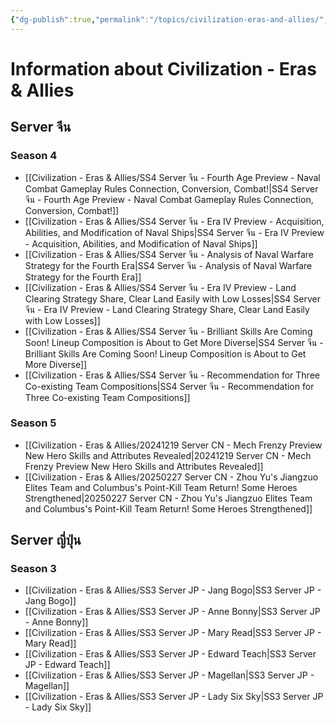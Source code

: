 ```yaml
---
{"dg-publish":true,"permalink":"/topics/civilization-eras-and-allies/","tags":["topic"]}
---
```


# Information about Civilization - Eras & Allies
## Server จีน
### Season 4
- [[Civilization - Eras & Allies/SS4 Server จีน - Fourth Age Preview - Naval Combat Gameplay Rules Connection, Conversion, Combat!\|SS4 Server จีน - Fourth Age Preview - Naval Combat Gameplay Rules Connection, Conversion, Combat!]]
- [[Civilization - Eras & Allies/SS4 Server จีน - Era IV Preview - Acquisition, Abilities, and Modification of Naval Ships\|SS4 Server จีน - Era IV Preview - Acquisition, Abilities, and Modification of Naval Ships]]
- [[Civilization - Eras & Allies/SS4 Server จีน - Analysis of Naval Warfare Strategy for the Fourth Era\|SS4 Server จีน - Analysis of Naval Warfare Strategy for the Fourth Era]]
- [[Civilization - Eras & Allies/SS4 Server จีน - Era IV Preview - Land Clearing Strategy Share, Clear Land Easily with Low Losses\|SS4 Server จีน - Era IV Preview - Land Clearing Strategy Share, Clear Land Easily with Low Losses]]
- [[Civilization - Eras & Allies/SS4 Server จีน - Brilliant Skills Are Coming Soon! Lineup Composition is About to Get More Diverse\|SS4 Server จีน - Brilliant Skills Are Coming Soon! Lineup Composition is About to Get More Diverse]]
- [[Civilization - Eras & Allies/SS4 Server จีน - Recommendation for Three Co-existing Team Compositions\|SS4 Server จีน - Recommendation for Three Co-existing Team Compositions]]

### Season 5
- [[Civilization - Eras & Allies/20241219 Server CN - Mech Frenzy Preview New Hero Skills and Attributes Revealed\|20241219 Server CN - Mech Frenzy Preview New Hero Skills and Attributes Revealed]]
- [[Civilization - Eras & Allies/20250227 Server CN - Zhou Yu's Jiangzuo Elites Team and Columbus's Point-Kill Team Return! Some Heroes Strengthened\|20250227 Server CN - Zhou Yu's Jiangzuo Elites Team and Columbus's Point-Kill Team Return! Some Heroes Strengthened]]
## Server ญี่ปุ่น
### Season 3
- [[Civilization - Eras & Allies/SS3 Server JP - Jang Bogo\|SS3 Server JP - Jang Bogo]]
- [[Civilization - Eras & Allies/SS3 Server JP - Anne Bonny\|SS3 Server JP - Anne Bonny]]
- [[Civilization - Eras & Allies/SS3 Server JP - Mary Read\|SS3 Server JP - Mary Read]]
- [[Civilization - Eras & Allies/SS3 Server JP - Edward Teach\|SS3 Server JP - Edward Teach]]
- [[Civilization - Eras & Allies/SS3 Server JP - Magellan\|SS3 Server JP - Magellan]]
- [[Civilization - Eras & Allies/SS3 Server JP - Lady Six Sky\|SS3 Server JP - Lady Six Sky]]
